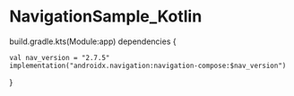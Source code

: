 # NavigationSample_Kotlin

build.gradle.kts(Module:app)
dependencies {

    val nav_version = "2.7.5"
    implementation("androidx.navigation:navigation-compose:$nav_version")
}

